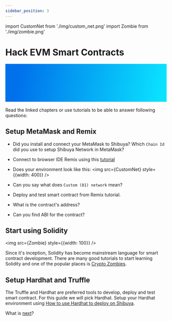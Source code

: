 ```yaml
---
sidebar_position: 3
---
```

import CustomNet from './img/custom_net.png'
import Zombie from './img/zombie.png'

# Hack EVM Smart Contracts
![banner](../../assets/gradient2.jpg)

Read the linked chapters or use tutorials to be able to answer following questions:

## Setup MetaMask and Remix
* Did you install and connect your MetaMask to Shibuya? Which `Chain Id` did you use to setup Shibuya Network in MetaMask?
* Connect to browser IDE Remix using this [tutorial](/docs/build/builder-guides/astar_features/use_remix)
* Does your environment look like this:
<img src={CustomNet} style={{width: 400}} />

* Can you say what does `Custom (81) network` mean?
* Deploy and test smart contract from Remix tutorial.
* What is the contract's address?
* Can you find ABI for the contract?

## Start using Solidity
<img src={Zombie} style={{width: 100}} />

Since it's inception, Solidity has become mainstream language for smart contract development. There are many good tutorials to start learning Solidity and one of the popular places is [Crypto Zombies](https://cryptozombies.io/).

## Setup Hardhat and Truffle
The Truffle and Hardhat are preferred tools to develop, deploy and test smart contract. For this guide we will pick Hardhat.
Setup your Hardhat environment using [How to use Hardhat to deploy on Shibuya](/docs/build/builder-guides/astar_features/use_hardhat).


What is [next](/docs/build/builder-guides/hacking/next)? 
